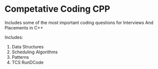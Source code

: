 # Competative Coding CPP
Includes some of the most important coding questions for Interviews And Placements in C++

Includes:
1. Data Structures
2. Scheduling Algorithms
3. Patterns
4. TCS RunDCode
